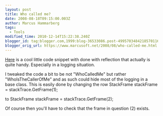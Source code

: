 ```yaml
---
layout: post
title: Who called me?
date: 2008-08-18T09:15:00.003Z
author: Marcus Hammarberg
tags:
  - Tools
modified_time: 2010-12-14T15:22:38.240Z
blogger_id: tag:blogger.com,1999:blog-36533086.post-4995703484218570116
blogger_orig_url: https://www.marcusoft.net/2008/08/who-called-me.html
---
```



[Here](http://www.codeproject.com/KB/dotnet/MethodName.aspx) is a
cool little code snippet with done with reflection that actually is
quite handy. Especially in a logging situation.

I tweaked the code a bit to be not "WhoCalledMe" but rather
"WhoIsTheCallerOfMe" and as such could hide most of the logging in a
base class. This is easily done by changing the row
   StackFrame stackFrame = stackTrace.GetFrame(1);

to
   StackFrame stackFrame = stackTrace.GetFrame(2);

Of course then you'll have to check that the frame in question (2)
exists.
